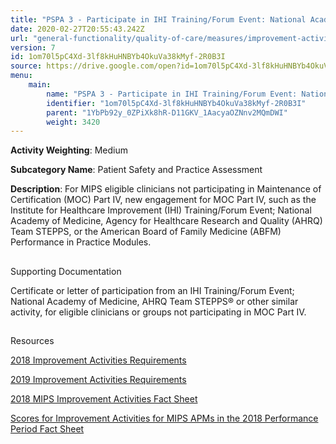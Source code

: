 ```yaml
---
title: "PSPA 3 - Participate in IHI Training/Forum Event: National Academy of Medicine, AHRQ Team STEPPS or Other Similar Activity"
date: 2020-02-27T20:55:43.242Z
url: "general-functionality/quality-of-care/measures/improvement-activities-measures/2018-improvement-activities/pspa-3-participate-in-ihi-training-forum-event-national-academy-of-medicine-ahrq-team-stepps-or-othe.html"
version: 7
id: 1om70l5pC4Xd-3lf8kHuHNBYb4OkuVa38kMyf-2R0B3I
source: https://drive.google.com/open?id=1om70l5pC4Xd-3lf8kHuHNBYb4OkuVa38kMyf-2R0B3I
menu:
    main:
        name: "PSPA 3 - Participate in IHI Training/Forum Event: National Academy of Medicine, AHRQ Team STEPPS or Other Similar Activity"
        identifier: "1om70l5pC4Xd-3lf8kHuHNBYb4OkuVa38kMyf-2R0B3I"
        parent: "1YbPb92y_0ZPiXk8hR-D11GKV_1AacyaOZNnv2MQmDWI"
        weight: 3420
---
```









**Activity Weighting**: Medium

**Subcategory Name**: Patient Safety and Practice Assessment

**Description**: For MIPS eligible clinicians not participating in Maintenance of Certification (MOC) Part IV, new engagement for MOC Part IV, such as the Institute for Healthcare Improvement (IHI) Training/Forum Event; National Academy of Medicine, Agency for Healthcare Research and Quality (AHRQ) Team STEPPS, or the American Board of Family Medicine (ABFM) Performance in Practice Modules.







## 

Supporting Documentation

Certificate or letter of participation from an IHI Training/Forum Event; National Academy of Medicine, AHRQ Team STEPPS® or other similar activity, for eligible clinicians or groups not participating in MOC Part IV.







## 

Resources

[2018 Improvement Activities Requirements](https://qpp.cms.gov/mips/improvement-activities?py=2018)

[2019 Improvement Activities Requirements](https://qpp.cms.gov/mips/improvement-activities?py=2019)

[2018 MIPS Improvement Activities Fact Sheet](https://qpp.cms.gov/resource/2018%20MIPS%20Improvement%20Activities%20Fact%20Sheet)

[Scores for Improvement Activities for MIPS APMs in the 2018 Performance Period Fact Sheet](https://qpp.cms.gov/resource/2018%20MIPS%20APMs%20improvement%20Activities%20scores%20fact%20sheet)

